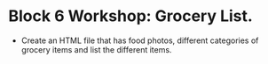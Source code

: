 # Block 6 Workshop: Grocery List. 
- Create an HTML file that has food photos, different categories of grocery items and list the different items. 